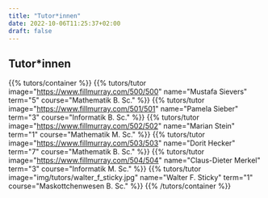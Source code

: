 ```yaml
---
title: "Tutor*innen"
date: 2022-10-06T11:25:37+02:00
draft: false
---
```


## Tutor*innen

{{% tutors/container %}}
{{% tutors/tutor image="https://www.fillmurray.com/500/500" name="Mustafa Sievers" term="5" course="Mathematik B. Sc." %}}
{{% tutors/tutor image="https://www.fillmurray.com/501/501" name="Pamela Sieber" term="3" course="Informatik B. Sc." %}}
{{% tutors/tutor image="https://www.fillmurray.com/502/502" name="Marian Stein" term="1" course="Mathematik M. Sc." %}}
{{% tutors/tutor image="https://www.fillmurray.com/503/503" name="Dorit Hecker" term="7" course="Mathematik B. Sc." %}}
{{% tutors/tutor image="https://www.fillmurray.com/504/504" name="Claus-Dieter Merkel" term="3" course="Informatik M. Sc." %}}
{{% tutors/tutor image="img/tutors/walter_f_sticky.jpg" name="Walter F. Sticky" term="1" course="Maskottchenwesen B. Sc." %}}
{{% /tutors/container %}}
